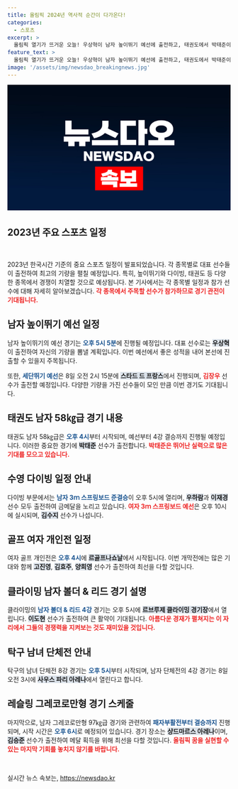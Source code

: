 ```yaml
---
title: 올림픽 2024년 역사적 순간이 다가온다!
categories:
  - 스포츠
excerpt: >
  올림픽 열기가 뜨거운 오늘! 우상혁이 남자 높이뛰기 예선에 출전하고, 태권도에서 박태준이 승리를 노린다. 수영, 골프, 클라이밍 등 다양한 경기도 줄줄이 펼쳐져 금메달의 주인공은 누가 될까? 지금 바로 확인해보세요!
feature_text: >
  올림픽 열기가 뜨거운 오늘! 우상혁이 남자 높이뛰기 예선에 출전하고, 태권도에서 박태준이 승리를 노린다. 수영, 골프, 클라이밍 등 다양한 경기도 줄줄이 펼쳐져 금메달의 주인공은 누가 될까? 지금 바로 확인해보세요!
image: '/assets/img/newsdao_breakingnews.jpg'
---
```


<p><img src="/assets/img/newsdao_breakingnews.jpg" alt="ontimetimes 속보" /></p>

<h2 data-ke-size="size26">2023년 주요 스포츠 일정</h2>

<p data-ke-size="size16">&nbsp;</p>

<p data-ke-size="size16">2023년 한국시간 기준의 중요 스포츠 일정이 발표되었습니다. 각 종목별로 대표 선수들이 출전하여 최고의 기량을 펼칠 예정입니다. 특히, 높이뛰기와 다이빙, 태권도 등 다양한 종목에서 경쟁이 치열할 것으로 예상됩니다. 본 기사에서는 각 종목별 일정과 참가 선수에 대해 자세히 알아보겠습니다. <b><span style="color: #ee2323;">각 종목에서 주목할 선수가 참가하므로 경기 관전이 기대됩니다.</span></b></p>

<h2 data-ke-size="size26">남자 높이뛰기 예선 일정</h2>

<p data-ke-size="size16">남자 높이뛰기의 예선 경기는 <b><span style="color: #1a5490;">오후 5시 5분</span></b>에 진행될 예정입니다. 대표 선수로는 <b><span style="background-color: #21538527;">우상혁</span></b>이 출전하여 자신의 기량을 뽐낼 계획입니다. 이번 예선에서 좋은 성적을 내어 본선에 진출할 수 있을지 주목됩니다.</p>

<p data-ke-size="size16">또한, <b><span style="color: #1a5490;">세단뛰기 예선</span></b>은 8일 오전 2시 15분에 <b><span style="background-color: #21538527;">스타드 드 프랑스</span></b>에서 진행되며, <b><span style="color: #ee2323;">김장우</span></b> 선수가 출전할 예정입니다. 다양한 기량을 가진 선수들이 모인 만큼 이번 경기도 기대됩니다.</p>

<h2 data-ke-size="size26">태권도 남자 58㎏급 경기 내용</h2>

<p data-ke-size="size16">태권도 남자 58㎏급은 <b><span style="color: #1a5490;">오후 4시</span></b>부터 시작되며, 예선부터 4강 결승까지 진행될 예정입니다. 이러한 중요한 경기에 <b><span style="background-color: #21538527;">박태준</span></b> 선수가 출전합니다. <b><span style="color: #ee2323;">박태준은 뛰어난 실력으로 많은 기대를 모으고 있습니다.</span></b></p>

<h2 data-ke-size="size26">수영 다이빙 일정 안내</h2>

<p data-ke-size="size16">다이빙 부문에서는 <b><span style="color: #1a5490;">남자 3ｍ 스프링보드 준결승</span></b>이 오후 5시에 열리며, <b><span style="background-color: #21538527;">우하람</span></b>과 <b><span style="background-color: #21538527;">이재경</span></b> 선수 모두 출전하여 금메달을 노리고 있습니다. <b><span style="color: #ee2323;">여자 3ｍ 스프링보드 예선</span></b>은 오후 10시에 실시되며, <b><span style="background-color: #21538527;">김수지</span></b> 선수가 나섭니다.</p>

<h2 data-ke-size="size26">골프 여자 개인전 일정</h2>

<p data-ke-size="size16">여자 골프 개인전은 <b><span style="color: #1a5490;">오후 4시</span></b>에 <b><span style="background-color: #21538527;">르골프나쇼날</span></b>에서 시작됩니다. 이번 개막전에는 많은 기대와 함께 <b><span style="background-color: #21538527;">고진영</span></b>, <b><span style="background-color: #21538527;">김효주</span></b>, <b><span style="background-color: #21538527;">양희영</span></b> 선수가 출전하여 최선을 다할 것입니다.</p>

<h2 data-ke-size="size26">클라이밍 남자 볼더 & 리드 경기 설명</h2>

<p data-ke-size="size16">클라이밍의 <b><span style="color: #1a5490;">남자 볼더 & 리드 4강</span></b> 경기는 오후 5시에 <b><span style="background-color: #21538527;">르브루제 클라이밍 경기장</span></b>에서 열립니다. <b><span style="background-color: #21538527;">이도현</span></b> 선수가 출전하여 큰 활약이 기대됩니다. <b><span style="color: #ee2323;">아름다운 경재가 펼쳐지는 이 자리에서 그들의 경쟁력을 지켜보는 것도 재미있을 것입니다.</span></b></p>

<h2 data-ke-size="size26">탁구 남녀 단체전 안내</h2>

<p data-ke-size="size16">탁구의 남녀 단체전 8강 경기는 <b><span style="color: #1a5490;">오후 5시</span></b>부터 시작되며, 남자 단체전의 4강 경기는 8일 오전 3시에 <b><span style="background-color: #21538527;">사우스 파리 아레나</span></b>에서 열린다고 합니다.</p>

<h2 data-ke-size="size26">레슬링 그레코로만형 경기 스케줄</h2>

<p data-ke-size="size16">마지막으로, 남자 그레코로만형 97㎏급 경기와 관련하여 <b><span style="color: #1a5490;">패자부활전부터 결승까지</span></b> 진행되며, 시작 시간은 <b><span style="color: #1a5490;">오후 6시</span></b>로 예정되어 있습니다. 경기 장소는 <b><span style="background-color: #21538527;">샹드마르스 아레나</span></b>이며, <b><span style="background-color: #21538527;">김승준</span></b> 선수가 출전하여 메달 획득을 위해 최선을 다할 것입니다. <b><span style="color: #ee2323;">올림픽 꿈을 실현할 수 있는 마지막 기회를 놓치지 않기를 바랍니다.</span></b></p>

<p data-ke-size="size16">&nbsp;</p>
실시간 뉴스 속보는, <a href="https://newsdao.kr" rel="dofollow">https://newsdao.kr</a>


